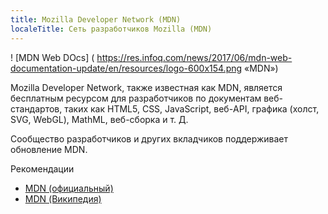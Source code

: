 ```yaml
---
title: Mozilla Developer Network (MDN)
localeTitle: Сеть разработчиков Mozilla (MDN)
---
```

! \[MDN Web DOcs\] ( https://res.infoq.com/news/2017/06/mdn-web-documentation-update/en/resources/logo-600x154.png «MDN»)

Mozilla Developer Network, также известная как MDN, является бесплатным ресурсом для разработчиков по документам веб-стандартов, таких как HTML5, CSS, JavaScript, веб-API, графика (холст, SVG, WebGL), MathML, веб-сборка и т. Д.

Сообщество разработчиков и других вкладчиков поддерживает обновление MDN.

Рекомендации

*   [MDN (официальный)](https://developer.mozilla.org/en-US/)
*   [MDN (Википедия)](https://en.wikipedia.org/wiki/MDN_Web_Docs)
